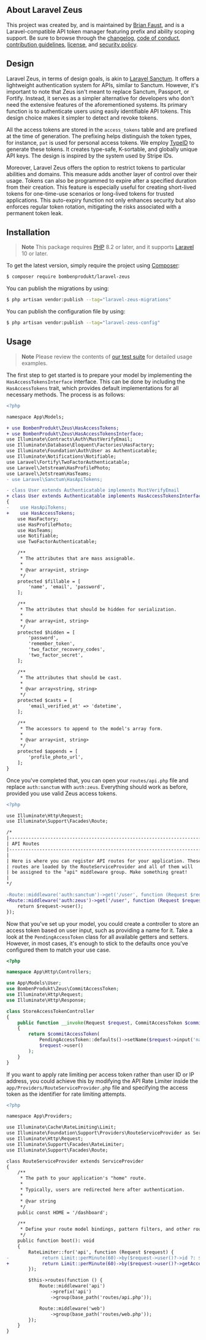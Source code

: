 ## About Laravel Zeus

This project was created by, and is maintained by [Brian Faust](https://github.com/faustbrian), and is a Laravel-compatible API token manager featuring prefix and ability scoping support. Be sure to browse through the [changelog](CHANGELOG.md), [code of conduct](.github/CODE_OF_CONDUCT.md), [contribution guidelines](.github/CONTRIBUTING.md), [license](LICENSE), and [security policy](.github/SECURITY.md).

## Design

Laravel Zeus, in terms of design goals, is akin to [Laravel Sanctum](https://laravel.com/docs/10.x/sanctum). It offers a lightweight authentication system for APIs, similar to Sanctum. However, it's important to note that Zeus isn't meant to replace Sanctum, Passport, or Fortify. Instead, it serves as a simpler alternative for developers who don't need the extensive features of the aforementioned systems. Its primary function is to authenticate users using easily identifiable API tokens. This design choice makes it simpler to detect and revoke tokens.

All the access tokens are stored in the `access_tokens` table and are prefixed at the time of generation. The prefixing helps distinguish the token types, for instance, `pat` is used for personal access tokens. We employ [TypeID](https://github.com/jetpack-io/typeid) to generate these tokens. It creates type-safe, K-sortable, and globally unique API keys. The design is inspired by the system used by Stripe IDs.

Moreover, Laravel Zeus offers the option to restrict tokens to particular abilities and domains. This measure adds another layer of control over their usage. Tokens can also be programmed to expire after a specified duration from their creation. This feature is especially useful for creating short-lived tokens for one-time-use scenarios or long-lived tokens for trusted applications. This auto-expiry function not only enhances security but also enforces regular token rotation, mitigating the risks associated with a permanent token leak.

## Installation

> **Note**
> This package requires [PHP](https://www.php.net/) 8.2 or later, and it supports [Laravel](https://laravel.com/) 10 or later.

To get the latest version, simply require the project using [Composer](https://getcomposer.org/):

```bash
$ composer require bombenprodukt/laravel-zeus
```

You can publish the migrations by using:

```bash
$ php artisan vendor:publish --tag="laravel-zeus-migrations"
```

You can publish the configuration file by using:

```bash
$ php artisan vendor:publish --tag="laravel-zeus-config"
```

## Usage

> **Note**
> Please review the contents of [our test suite](/tests) for detailed usage examples.

The first step to get started is to prepare your model by implementing the `HasAccessTokensInterface` interface. This can be done by including the `HasAccessTokens` trait, which provides default implementations for all necessary methods. The process is as follows:

```diff
<?php

namespace App\Models;

+ use BombenProdukt\Zeus\HasAccessTokens;
+ use BombenProdukt\Zeus\HasAccessTokensInterface;
use Illuminate\Contracts\Auth\MustVerifyEmail;
use Illuminate\Database\Eloquent\Factories\HasFactory;
use Illuminate\Foundation\Auth\User as Authenticatable;
use Illuminate\Notifications\Notifiable;
use Laravel\Fortify\TwoFactorAuthenticatable;
use Laravel\Jetstream\HasProfilePhoto;
use Laravel\Jetstream\HasTeams;
- use Laravel\Sanctum\HasApiTokens;

- class User extends Authenticatable implements MustVerifyEmail
+ class User extends Authenticatable implements HasAccessTokensInterface, MustVerifyEmail
{
-    use HasApiTokens;
+    use HasAccessTokens;
    use HasFactory;
    use HasProfilePhoto;
    use HasTeams;
    use Notifiable;
    use TwoFactorAuthenticatable;

    /**
     * The attributes that are mass assignable.
     *
     * @var array<int, string>
     */
    protected $fillable = [
        'name', 'email', 'password',
    ];

    /**
     * The attributes that should be hidden for serialization.
     *
     * @var array<int, string>
     */
    protected $hidden = [
        'password',
        'remember_token',
        'two_factor_recovery_codes',
        'two_factor_secret',
    ];

    /**
     * The attributes that should be cast.
     *
     * @var array<string, string>
     */
    protected $casts = [
        'email_verified_at' => 'datetime',
    ];

    /**
     * The accessors to append to the model's array form.
     *
     * @var array<int, string>
     */
    protected $appends = [
        'profile_photo_url',
    ];
}
```

Once you've completed that, you can open your `routes/api.php` file and replace `auth:sanctum` with `auth:zeus`. Everything should work as before, provided you use valid Zeus access tokens.

```diff
<?php

use Illuminate\Http\Request;
use Illuminate\Support\Facades\Route;

/*
|--------------------------------------------------------------------------
| API Routes
|--------------------------------------------------------------------------
|
| Here is where you can register API routes for your application. These
| routes are loaded by the RouteServiceProvider and all of them will
| be assigned to the "api" middleware group. Make something great!
|
*/

-Route::middleware('auth:sanctum')->get('/user', function (Request $request) {
+Route::middleware('auth:zeus')->get('/user', function (Request $request) {
    return $request->user();
});
```

Now that you've set up your model, you could create a controller to store an access token based on user input, such as providing a name for it. Take a look at the `PendingAccessToken` class for all available getters and setters. However, in most cases, it's enough to stick to the defaults once you've configured them to match your use case.

```php
<?php

namespace App\Http\Controllers;

use App\Models\User;
use BombenProdukt\Zeus\CommitAccessToken;
use Illuminate\Http\Request;
use Illuminate\Http\Response;

class StoreAccessTokenController
{
    public function __invoke(Request $request, CommitAccessToken $commitAccessToken): Response
    {
        return $commitAccessToken(
            PendingAccessToken::defaults()->setName($request->input('name')),
            $request->user()
        );
    }
}
```

If you want to apply rate limiting per access token rather than user ID or IP address, you could achieve this by modifying the API Rate Limiter inside the `app/Providers/RouteServiceProvider.php` file and specifying the access token as the identifier for rate limiting attempts.

```diff
<?php

namespace App\Providers;

use Illuminate\Cache\RateLimiting\Limit;
use Illuminate\Foundation\Support\Providers\RouteServiceProvider as ServiceProvider;
use Illuminate\Http\Request;
use Illuminate\Support\Facades\RateLimiter;
use Illuminate\Support\Facades\Route;

class RouteServiceProvider extends ServiceProvider
{
    /**
     * The path to your application's "home" route.
     *
     * Typically, users are redirected here after authentication.
     *
     * @var string
     */
    public const HOME = '/dashboard';

    /**
     * Define your route model bindings, pattern filters, and other route configuration.
     */
    public function boot(): void
    {
        RateLimiter::for('api', function (Request $request) {
-            return Limit::perMinute(60)->by($request->user()?->id ?: $request->ip());
+            return Limit::perMinute(60)->by($request->user()?->getAccessToken()?->token ?: $request->ip());
        });

        $this->routes(function () {
            Route::middleware('api')
                ->prefix('api')
                ->group(base_path('routes/api.php'));

            Route::middleware('web')
                ->group(base_path('routes/web.php'));
        });
    }
}
```
